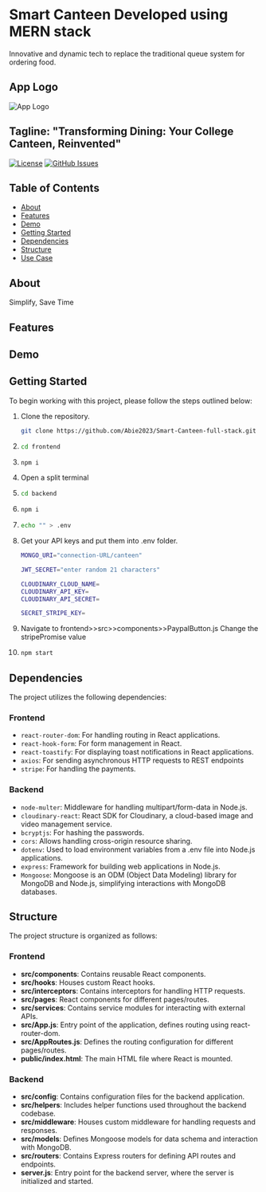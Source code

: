 # Smart Canteen Developed using MERN stack
Innovative and dynamic tech to replace the traditional queue system for ordering food.
## App Logo
![App Logo](https://github.com/Abie2023/demo/assets/124857975/0dcf8d98-2d79-414d-9dc9-65ccb3564dad)

## Tagline: "Transforming Dining: Your College Canteen, Reinvented" 

[![License](https://img.shields.io/badge/license-MIT-blue.svg)](LICENSE)
[![GitHub Issues](https://img.shields.io/github/issues/your-username/your-repo.svg)](https://github.com/your-username/your-repo/issues)

## Table of Contents
- [About](#about)
- [Features](#features)
- [Demo](#demo)
- [Getting Started](#getting-started)
- [Dependencies](#dependencies)
- [Structure](#structure)
- [Use Case](#use-case)

## About
Simplify, Save Time

## Features


## Demo


## Getting Started

To begin working with this project, please follow the steps outlined below:

1. Clone the repository.
   ```bash
   git clone https://github.com/Abie2023/Smart-Canteen-full-stack.git
   ```
2.  ```bash
    cd frontend
3. ```bash
   npm i
   ```
4. Open a split terminal
   
5. ```bash
   cd backend
6. ```bash
   npm i
   ```
7. ```bash
   echo "" > .env
   ```
8. Get your API keys and put them into .env folder.
   ```bash
   MONGO_URI="connection-URL/canteen"

   JWT_SECRET="enter random 21 characters"

   CLOUDINARY_CLOUD_NAME=
   CLOUDINARY_API_KEY=
   CLOUDINARY_API_SECRET=

   SECRET_STRIPE_KEY=
   ```
9. Navigate to frontend>>src>>components>>PaypalButton.js
   Change the stripePromise value
10. ```bash
    npm start
    ```

## Dependencies

The project utilizes the following dependencies:
### Frontend
- `react-router-dom`: For handling routing in React applications.
- `react-hook-form`: For form management in React.
- `react-toastify`: For displaying toast notifications in React applications.
- `axios`: For sending asynchronous HTTP requests to REST endpoints
- `stripe`: For handling the payments.
  
### Backend
- `node-multer`: Middleware for handling multipart/form-data in Node.js.
- `cloudinary-react`: React SDK for Cloudinary, a cloud-based image and video management service.
- `bcryptjs`: For hashing the passwords.
- `cors`: Allows handling cross-origin resource sharing.
- `dotenv`: Used to load environment variables from a .env file into Node.js applications.
- `express`: Framework for building web applications in Node.js.
- `Mongoose`: Mongoose is an ODM (Object Data Modeling) library for MongoDB and Node.js, simplifying interactions with MongoDB databases.


## Structure
The project structure is organized as follows:
### Frontend
- **src/components**: Contains reusable React components.
- **src/hooks**: Houses custom React hooks.
- **src/interceptors**: Contains interceptors for handling HTTP requests.
- **src/pages**: React components for different pages/routes.
- **src/services**: Contains service modules for interacting with external APIs.
- **src/App.js**: Entry point of the application, defines routing using react-router-dom.
- **src/AppRoutes.js**: Defines the routing configuration for different pages/routes.
- **public/index.html**: The main HTML file where React is mounted.

### Backend
- **src/config**: Contains configuration files for the backend application.
- **src/helpers**: Includes helper functions used throughout the backend codebase.
- **src/middleware**: Houses custom middleware for handling requests and responses.
- **src/models**: Defines Mongoose models for data schema and interaction with MongoDB.
- **src/routers**: Contains Express routers for defining API routes and endpoints.
- **server.js**: Entry point for the backend server, where the server is initialized and started.

